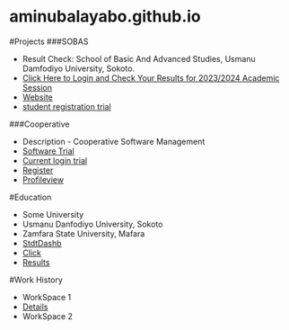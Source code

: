 # aminubalayabo.github.io

#Projects
###SOBAS
- Result Check: School of Basic And Advanced Studies, Usmanu Damfodiyo University, Sokoto.
- [Click Here to Login and Check Your Results for 2023/2024 Academic Session](SOBAS/index.html)
- [Website](website.html)
- [student registration trial](Student_Information/index.html)
  
###Cooperative
- Description - Cooperative Software Management
- [Software Trial](https://script.google.com/macros/s/AKfycbwoInw56pRtIwUKBOeNu540wG4OnWdxepm-sUH4Coy6/dev)
- [Current login trial](Student_Information/login.html)
- [Register](Student_Information/register.html)
- [Profileview](Student_Information/profile.html)
  
#Education
- Some University
- Usmanu Danfodiyo University, Sokoto
- Zamfara State University, Mafara
- [StdtDashb](Student_Information/studentDashboard.html)
- [Click](Student_Information/studentDashboard.html)
- [Results](Students_Result/index.html)

#Work History
- WorkSpace 1
- [Details](Student_Information/details.html)
- WorkSpace 2

